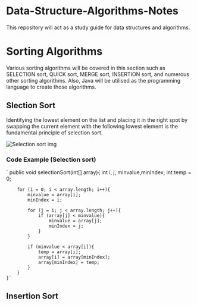 # Data-Structure-Algorithms-Notes
This repository will act as a study guide for data structures and algorithms.

# Sorting Algorithms
Various sorting algorithms will be covered in this section such as SELECTION sort, QUICK sort, MERGE sort, INSERTION sort, and numerous other sorting algorithms. Also, Java will be utilised as the programming language to create those algorithms.

## Slection Sort
Identifying the lowest element on the list and placing it in the right spot by swapping the current element with the following lowest element is the fundamental principle of selection sort.

![Selection sort img](https://user-images.githubusercontent.com/99833243/178199013-8704fa67-9ddf-4353-9371-bb0e53e382ca.png)

### Code Example (Selection sort)
`
public void selectionSort(int[] array){
        int i, j, minvalue,minIndex;
        int temp = 0;

        for (i = 0; i < array.length; i++){
            minvalue = array[i];
            minIndex = i;

            for (j = i; j < array.length; j++){
                if (array[j] < minvalue){
                    minvalue = array[j];
                    minIndex = j;
                }
            }

            if (minvalue < array[i]){
                temp = array[i];
                array[i] = array[minIndex];
                array[minIndex] = temp;
            }
        }
    }`
    
## Insertion Sort
    
